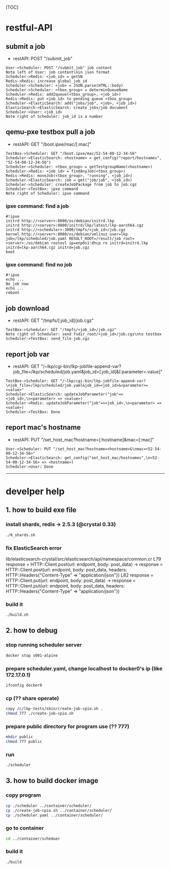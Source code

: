 [TOC]

# restful-API
## submit a job
- restAPI: POST "/submit_job"
```sequence
User->Scheduler: POST "/submit_job" job content
Note left of User: job content\nin json format
Scheduler->Redis: <job_id> = getSN
Redis->Redis: increase global_job_id
Scheduler->Scheduler: <job> = JSON.parse(HTML::body)
Scheduler->Scheduler: <tbox_group> = determinQueueName
Scheduler->Redis: add2queue(<tbox_group>, <job_id>)
Redis->Redis: put <job_id> to pending queue <tbox_group> 
Scheduler->ElasticSearch: add("jobs/job", <job>, <job_id>)
ElasticSearch->ElasticSearch: create jobs/job document
Scheduler->User: <job_id>
Note right of Scheduler: job_id is a number
```

## qemu-pxe testbox pull a job
- restAPI: GET "/boot.ipxe/mac/[:mac]"
```sequence
TestBox->Scheduler: GET "/boot.ipxe/mac/52-54-00-12-34-56"
Scheduler->ElasticSearch: <hostname> = get_config("report/hostnames", "52-54-00-12-34-56")
Scheduler->Scheduler: <tbox_group> = getTestgroupName(<hostname>)
Scheduler->Redis: <job_id> = findAnyJob(<tbox_group>)
Redis->Redis: moveJob(<tbox_group>, "running", <job_id>)
Scheduler->ElasticSearch: job = get("job/job", <job_id>)
Scheduler->Scheduler: createJobPackage from job to job.cgz
Scheduler->TestBox: ipxe command
Note right of Scheduler: ipxe command
```

### ipxe command: find a job
```
#!ipxe
initrd http://<server>:8000/os/debian/initrd.lkp
initrd http://<server>:8800/initrd/lkp/latest/lkp-aarch64.cgz
initrd http://<scheduler>:3000/tmpfs/<job_id>/job.cgz
kernel http://<server>:8000/os/debian/vmlinuz user=lkp job=/lkp/scheduled/job.yaml RESULT_ROOT=/result/job root=<server>:/os/debian rootovl ip=enp0s1:dhcp ro initrd=initrd.lkp initrd=lkp-aarch64.cgz initrd=job.cgz
boot
```

### ipxe command: find no job
```
#!ipxe
echo ...
No job now
echo ...
reboot
```

## job download
- restAPI: GET "/tmpfs/[:job_id]/job.cgz"
```sequence
TestBox->Scheduler: GET "/tmpfs/<job_id>/job.cgz"
Note right of Scheduler: send fsdir_root/<job_id>/job.cgz\nto testbox
Scheduler->TestBox: send_file job.cgz
```

## report job var
- restAPI: GET "/~lkp/cgi-bin/lkp-jobfile-append-var?job_file=/lkp/scheduled/job.yaml&job_id=[:job_id]&[:parameter=:value]"
```sequence
TestBox->Scheduler: GET "/~lkp/cgi-bin/lkp-jobfile-append-var?\njob_file=/lkp/scheduled/job.yaml&job_id=<job_id>&<parameter>=<value>"
Scheduler->ElasticSearch: updateJobParameter("job"=><job_id>,\n<parameter> => <value>)
Scheduler->Redis: updateJobParameter("job"=><job_id>,\n<parameter> => <value>)
Scheduler->TestBox: Done
```

## report mac's hostname
- restAPI: PUT "/set_host_mac?hostname=[:hostname]&mac=[:mac]"
```sequence
User->Scheduler: PUT "/set_host_mac?hostname=<hostname>&\nmac=<52-54-00-12-34-56>"
Scheduler->ElasticSearch: get_config("set_host_mac/hostnames",\n<52-54-00-12-34-56> => <hostname>)
Scheduler->User: Done
```


---
# develper help

## 1. how to build exe file <scheduler>

### install shards, redis -> 2.5.3 (@crystal 0.33)
```Bash
./0_shards.sh
```

###  fix ElasticSearch error
lib/elasticsearch-crystal/src/elasticsearch/api/namespace/common.cr
L79 response = HTTP::Client.post(url: endpoint, body: post_data) ->
 response = HTTP::Client.post(url: endpoint, body: post_data, headers: HTTP::Headers{"Content-Type" => "application/json"})
L82 response = HTTP::Client.put(url: endpoint, body: post_data) ->
 response = HTTP::Client.put(url: endpoint, body: post_data, headers: HTTP::Headers{"Content-Type" => "application/json"})

### build it
```Bash
./build.sh
```

## 2. how to debug <scheduler>
### stop running scheduler server
```Bash
docker stop s001-alpine
```

### prepare scheduler.yaml, change localhost to docker0's ip (like 172.17.0.1)
```Bash
ifconfig docker0
```

### cp (?? share operate)
```Bash
copy /c/lkp-tests/sbin/create-job-cpio.sh .
chmod 777 ./create-job-cpio.sh
```

### prepare public directory for program use (?? 777)
```Bash
mkdir public
chmod 777 public
```

### run
```Bash
./scheduler
```

## 3. how to build docker image <like sch-ruby-a:v0.00d>
### copy program
```Bash
cp ./scheduler ../container/scheduler/
cp ./create-job-cpio.sh ../container/scheduler/
cp ./scheduler.yaml ../container/scheduler/
```

### go to container
```Bash
cd ../container/scheduer
```

### build it
```Bash
./build
```
